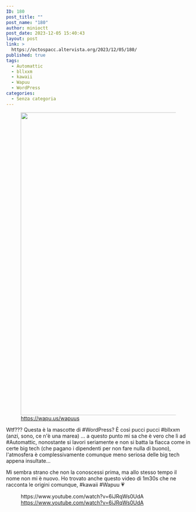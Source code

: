 ```yaml
---
ID: 180
post_title: ""
post_name: "180"
author: minioctt
post_date: 2023-12-05 15:40:43
layout: post
link: >
  https://octospacc.altervista.org/2023/12/05/180/
published: true
tags:
  - Automattic
  - bllxxm
  - kawaii
  - Wapuu
  - WordPress
categories:
  - Senza categoria
---
```

<!-- wp:image {"id":181,"width":"826px","height":"auto","sizeSlug":"large","linkDestination":"none"} -->
<figure class="wp-block-image size-large is-resized"><img src="https://octospacc.altervista.org/wp-content/uploads/2023/12/image-960x542.png" alt="" class="wp-image-181" style="width:826px;height:auto"/><figcaption class="wp-element-caption"><a href="https://wapu.us/wapuus">https://wapu.us/wapuus</a></figcaption></figure>
<!-- /wp:image -->

<!-- wp:paragraph -->
<p></p>
<!-- /wp:paragraph -->

<!-- wp:paragraph -->
<p>Wtf??? Questa è la mascotte di #WordPress? È così pucci pucci #bllxxm (anzi, sono, ce n'è una marea) ... a questo punto mi sa che è vero che lì ad #Automattic, nonostante si lavori seriamente e non si batta la fiacca come in certe big tech (che pagano i dipendenti per non fare nulla di buono), l'atmosfera è complessivamente comunque meno seriosa delle big tech appena insultate...</p>
<!-- /wp:paragraph -->

<!-- wp:paragraph -->
<p>Mi sembra strano che non la conoscessi prima, ma allo stesso tempo il nome non mi è nuovo. Ho trovato anche questo video di 1m30s che ne racconta le origini comunque, #kawaii #Wapuu 💗️</p>
<!-- /wp:paragraph -->

<!-- wp:paragraph -->
<p></p>
<!-- /wp:paragraph -->

<!-- wp:embed {"url":"https://www.youtube.com/watch?v=6iJRqWs0UdA","type":"video","providerNameSlug":"youtube","responsive":true,"className":"wp-embed-aspect-16-9 wp-has-aspect-ratio"} -->
<figure class="wp-block-embed is-type-video is-provider-youtube wp-block-embed-youtube wp-embed-aspect-16-9 wp-has-aspect-ratio"><div class="wp-block-embed__wrapper">
https://www.youtube.com/watch?v=6iJRqWs0UdA
</div><figcaption class="wp-element-caption"><a href="https://www.youtube.com/watch?v=6iJRqWs0UdA">https://www.youtube.com/watch?v=6iJRqWs0UdA</a></figcaption></figure>
<!-- /wp:embed -->